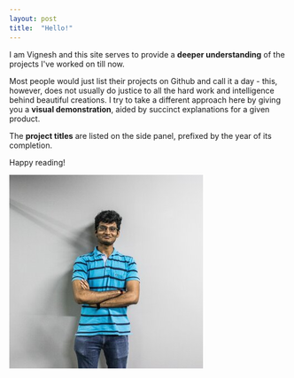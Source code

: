 ```yaml
---
layout: post
title:  "Hello!"
---
```


I am Vignesh and this site serves to provide a **deeper understanding** of the projects I've worked on till now.   
  
Most people would just list their projects on Github and call it a day - this, however, does not usually do justice to all the hard work and intelligence behind beautiful creations. I try to take a different approach here by giving you a **visual demonstration**, aided by succinct explanations for a given product.    
  
The **project titles** are listed on the side panel, prefixed by the year of its completion.

Happy reading! 

![](assets/img/dp.jpg)